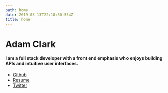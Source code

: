 ```yaml
---
path: home
date: 2019-03-13T22:18:50.554Z
title: home
---
```

# Adam Clark
#### I am a full stack developer with a front end emphasis who enjoys building APIs and intuitive user interfaces.

- <a href="https://github.com/adamclark64" target="_blank">Github</a>
- <a href="https://adamclark-resume-tqcztysutg.now.sh" target="_blank">Resume</a>
- <a href="https://twitter.com/_aclark64" target="_blank">Twitter</a>
